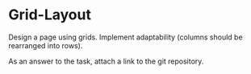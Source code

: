 # Grid-Layout
Design a page using grids. Implement adaptability (columns should be rearranged into rows).

As an answer to the task, attach a link to the git repository.
